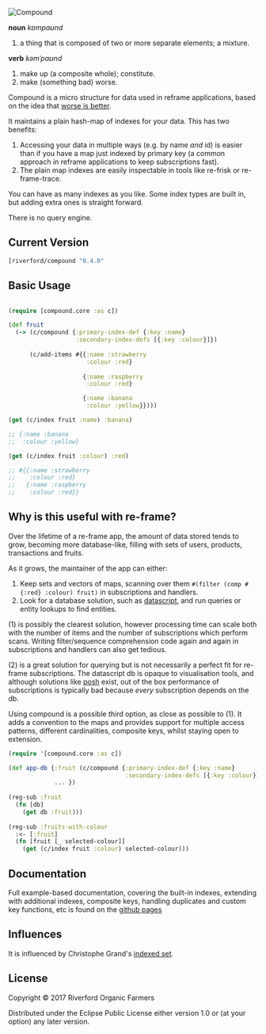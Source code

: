 ![Compound](https://raw.githubusercontent.com/riverford/compound/master/docs/img/compound.png)

**noun** *kɒmpaʊnd*

1. a thing that is composed of two or more separate elements; a mixture.

**verb** *kəmˈpaʊnd*

1. make up (a composite whole); constitute.
2. make (something bad) worse. 

Compound is a micro structure for data used in reframe applications, 
based on the idea that [worse is better](https://en.wikipedia.org/wiki/Worse_is_better). 

It maintains a plain hash-map of indexes for your data. This has two benefits: 
 1. Accessing your data in multiple ways (e.g. by name _and_ id) is easier than if you have a map just indexed by primary key (a common approach in reframe applications to keep subscriptions fast). 
 2. The plain map indexes are easily inspectable in tools like re-frisk or re-frame-trace.

You can have as many indexes as you like. Some index types are built in, but adding extra ones is straight forward. 

There is no query engine. 

## Current Version

```clojure 
[riverford/compound "0.4.0"
```

## Basic Usage


```clojure

(require [compound.core :as c]) 

(def fruit
  (-> (c/compound {:primary-index-def {:key :name}
                   :secondary-index-defs [{:key :colour}]})
          
      (c/add-items #{{:name :strawberry
                      :colour :red}
                      
                     {:name :raspberry
                      :colour :red}

                     {:name :banana
                      :colour :yellow}})))

(get (c/index fruit :name) :banana)

;; {:name :banana
;;  :colour :yellow}

(get (c/index fruit :colour) :red)

;; #{{:name :strawberry
;;    :colour :red}
;;   {:name :raspberry
;;    :colour :red}}

```

## Why is this useful with re-frame?

Over the lifetime of a re-frame app, the amount of data stored tends to grow, becoming more database-like, filling with sets of users, products, transactions and fruits. 

As it grows, the maintainer of the app can either:

 1. Keep sets and vectors of maps, scanning over them `#(filter (comp #{:red} :colour) fruit)` in subscriptions and handlers.
 2. Look for a database solution, such as [datascript](https://github.com/tonsky/datascript), and run queries or entity lookups to find entities. 

(1) is possibly the clearest solution, however processing time can scale both with the number of items and the number of subscriptions which perform scans. Writing filter/sequence comprehension code again and again in subscriptions and handlers can also get tedious. 

(2) is a great solution for querying but is not necessarily a perfect fit for re-frame subscriptions. 
The datascript db is opaque to visualisation tools, and although solutions like [posh](https://github.com/mpdairy/posh) exist, out of the box performance of 
subscriptions is typically bad because *every* subscription depends on the db. 

Using compound is a possible third option, as close as possible to (1). It adds a convention to the maps and provides support for multiple access patterns, different cardinalities, composite keys, whilst staying open to extension.


```clojure
(require '[compound.core :as c])

(def app-db {:fruit (c/compound {:primary-index-def {:key :name} 
                                 :secondary-index-defs [{:key :colour}]})
             ... })
                                 
(reg-sub :fruit
  (fn [db] 
    (get db :fruit)))
   
(reg-sub :fruits-with-colour
  :<- [:fruit]
  (fn [fruit [_ selected-colour]]
    (get (c/index fruit :colour) selected-colour)))
```

## Documentation

Full example-based documentation, covering the built-in indexes, extending with additional indexes, composite keys, handling duplicates and custom key functions, etc is found on the [github pages](https://riverford.github.io/compound)

## Influences 

It is influenced by Christophe Grand's [indexed set](https://github.com/cgrand/indexed-set). 

## License

Copyright © 2017 Riverford Organic Farmers

Distributed under the Eclipse Public License either version 1.0 or (at
your option) any later version.
